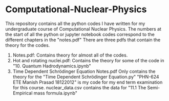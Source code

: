# Computational-Nuclear-Physics
This repository contains all the python codes I have written for my undergraduate course of Computational Nuclear Physics. 
The numbers at the start of all the python or jupyter notebook codes correspond to the different chapters in the "notes.pdf"
There are three pdfs that contain the theory for the codes. 
  1. Notes.pdf: Contains theory for almost all of the codes.
  2. Hot and rotating nuclei.pdf: Contains the theory for some of the code in "10. Quantum Hadrodynamics.ipynb"
  3. Time Dependent Schrödinger Equation Notes.pdf Only contains the theory for the "Time Dependent Schrödinger Equation.py"
"PHN-624 ETE Manish Prasad 18122012" is my code for my end term examination for this course.
nuclear_data.csv contains the data for "11.1 The Semi-Empirical mass formula.ipynb"
